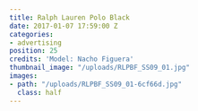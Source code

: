 ```yaml
---
title: Ralph Lauren Polo Black
date: 2017-01-07 17:59:00 Z
categories:
- advertising
position: 25
credits: 'Model: Nacho Figuera'
thumbnail_image: "/uploads/RLPBF_SS09_01.jpg"
images:
- path: "/uploads/RLPBF_SS09_01-6cf66d.jpg"
  class: half
---
```


